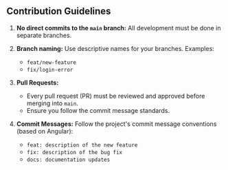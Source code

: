 ## Contribution Guidelines

1. **No direct commits to the `main` branch:**
   All development must be done in separate branches.

2. **Branch naming:**
   Use descriptive names for your branches. Examples:

   - `feat/new-feature`
   - `fix/login-error`

3. **Pull Requests:**

   - Every pull request (PR) must be reviewed and approved before merging into `main`.
   - Ensure you follow the commit message standards.

4. **Commit Messages:**
   Follow the project's commit message conventions (based on Angular):
   - `feat: description of the new feature`
   - `fix: description of the bug fix`
   - `docs: documentation updates`
